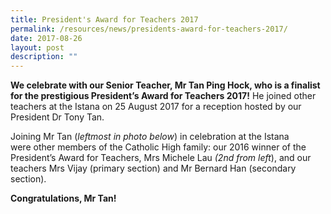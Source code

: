 ```yaml
---
title: President's Award for Teachers 2017
permalink: /resources/news/presidents-award-for-teachers-2017/
date: 2017-08-26
layout: post
description: ""
---
```

**We celebrate with our Senior Teacher, Mr Tan Ping Hock, who is a finalist for the prestigious President’s Award for Teachers 2017!** He joined other teachers at the Istana on 25 August 2017 for a reception hosted by our President Dr Tony Tan.

Joining Mr Tan (_leftmost in photo below_) in celebration at the Istana were other members of the Catholic High family: our 2016 winner of the President’s Award for Teachers, Mrs Michele Lau _(2nd from left_), and our teachers Mrs Vijay (primary section) and Mr Bernard Han (secondary section).

**Congratulations, Mr Tan!**